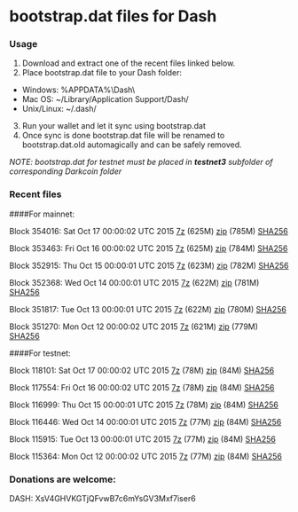 # bootstrap.dat files for Dash

### Usage

1. Download and extract one of the recent files linked below.
2. Place bootstrap.dat file to your Dash folder:
 - Windows: %APPDATA%\Dash\
 - Mac OS: ~/Library/Application Support/Dash/
 - Unix/Linux: ~/.dash/
3. Run your wallet and let it sync using bootstrap.dat
4. Once sync is done bootstrap.dat file will be renamed to bootstrap.dat.old automagically and can be safely removed.

_NOTE: bootstrap.dat for testnet must be placed in **testnet3** subfolder of corresponding Darkcoin folder_

### Recent files

####For mainnet:

Block 354016: Sat Oct 17 00:00:02 UTC 2015 [7z](https://transfer.sh/9o4ha/bootstrap.dat.20151017.7z) (625M) [zip](https://transfer.sh/EpQhV/bootstrap.dat.20151017.zip) (785M) [SHA256](https://transfer.sh/goyyz/sha256.txt)

Block 353463: Fri Oct 16 00:00:02 UTC 2015 [7z](https://transfer.sh/17cn3/bootstrap.dat.20151016.7z) (625M) [zip](https://transfer.sh/HBPIL/bootstrap.dat.20151016.zip) (784M) [SHA256](https://transfer.sh/bOvVf/sha256.txt)

Block 352915: Thu Oct 15 00:00:01 UTC 2015 [7z](https://transfer.sh/FD5mk/bootstrap.dat.20151015.7z) (623M) [zip](https://transfer.sh/Ade8B/bootstrap.dat.20151015.zip) (782M) [SHA256](https://transfer.sh/1cx8Me/sha256.txt)

Block 352368: Wed Oct 14 00:00:01 UTC 2015 [7z](https://transfer.sh/11i793/bootstrap.dat.20151014.7z) (622M) [zip](https://transfer.sh/LI2d2/bootstrap.dat.20151014.zip) (781M) [SHA256](https://transfer.sh/AnUGT/sha256.txt)

Block 351817: Tue Oct 13 00:00:01 UTC 2015 [7z](https://transfer.sh/bXMq8/bootstrap.dat.20151013.7z) (622M) [zip]() (780M) [SHA256](https://transfer.sh/1ckPlv/sha256.txt)

Block 351270: Mon Oct 12 00:00:02 UTC 2015 [7z](https://transfer.sh/1cpkqP/bootstrap.dat.20151012.7z) (621M) [zip](https://transfer.sh/16uOLM/bootstrap.dat.20151012.zip) (779M) [SHA256](https://transfer.sh/fa416/sha256.txt)

####For testnet:

Block 118101: Sat Oct 17 00:00:02 UTC 2015 [7z](https://transfer.sh/199auE/bootstrap.dat.20151017.7z) (78M) [zip](https://transfer.sh/8Iu6h/bootstrap.dat.20151017.zip) (84M) [SHA256](https://transfer.sh/w5OTO/sha256.txt)

Block 117554: Fri Oct 16 00:00:02 UTC 2015 [7z](https://transfer.sh/7aJjj/bootstrap.dat.20151016.7z) (78M) [zip](https://transfer.sh/2D0fY/bootstrap.dat.20151016.zip) (84M) [SHA256](https://transfer.sh/Ia5ne/sha256.txt)

Block 116999: Thu Oct 15 00:00:01 UTC 2015 [7z](https://transfer.sh/pCisK/bootstrap.dat.20151015.7z) (78M) [zip](https://transfer.sh/KYV48/bootstrap.dat.20151015.zip) (84M) [SHA256](https://transfer.sh/HZo7X/sha256.txt)

Block 116446: Wed Oct 14 00:00:01 UTC 2015 [7z](https://transfer.sh/11a0UN/bootstrap.dat.20151014.7z) (77M) [zip](https://transfer.sh/aLGkH/bootstrap.dat.20151014.zip) (84M) [SHA256](https://transfer.sh/xl093/sha256.txt)

Block 115915: Tue Oct 13 00:00:01 UTC 2015 [7z](https://transfer.sh/ZizTN/bootstrap.dat.20151013.7z) (77M) [zip](https://transfer.sh/15HIdd/bootstrap.dat.20151013.zip) (84M) [SHA256](https://transfer.sh/1cX9dw/sha256.txt)

Block 115364: Mon Oct 12 00:00:02 UTC 2015 [7z](https://transfer.sh/yGC50/bootstrap.dat.20151012.7z) (77M) [zip](https://transfer.sh/LOXnv/bootstrap.dat.20151012.zip) (84M) [SHA256](https://transfer.sh/2f35b/sha256.txt)

### Donations are welcome:

DASH: XsV4GHVKGTjQFvwB7c6mYsGV3Mxf7iser6

